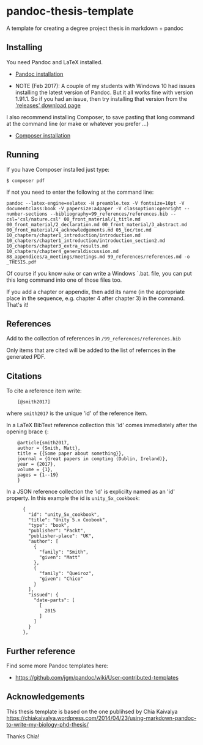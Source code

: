 pandoc-thesis-template
======================

A template for creating a degree project thesis in markdown + pandoc

## Installing

You need Pandoc and LaTeX installed.

- [Pandoc installation](http://pandoc.org/installing.html)

- NOTE (Feb 2017): A couple of my students with Windows 10 had issues installing the latest version of Pandoc. But it all works fine with version 1.91.1. So if you had an issue, then try installing that version from the ['releases' download page](https://github.com/jgm/pandoc/releases)


I also recommend installing Composer, to save pasting that long command at the command line (or make or whatever you prefer ...)

- [Composer installation](https://getcomposer.org/download/)

## Running
If you have Composer installed just type:

    $ composer pdf

If not you need to enter the following at the command line:

    pandoc --latex-engine=xelatex -H preamble.tex -V fontsize=10pt -V documentclass:book -V papersize:a4paper -V classoption:openright --number-sections --bibliography=99_references/references.bib --csl='csl/nature.csl' 00_front_material/1_title.md 00_front_material/2_declaration.md 00_front_material/3_abstract.md 00_front_material/4_acknowledgements.md 05_toc/toc.md 10_chapters/chapter1_introduction/introduction.md 10_chapters/chapter1_introduction/introduction_section2.md 10_chapters/chapter3_extra_results.md 10_chapters/chapter4_generaldiscussion.md 88_appendices/a_meetings/meetings.md 99_references/references.md -o _THESIS.pdf

Of course if you know `make` or can write a Windows `.bat. file, you can put this long command into one of those files too.

If you add a chapter or appendix, then add its name (in the appropriate place in the sequence, e.g. chapter 4 after chapter 3) in the command. That's it!

## References

Add to the collection of references in `/99_references/references.bib`

Only items that are cited will be added to the list of refernces in the generated PDF.

## Citations

To cite a reference item write:

        [@smith2017]

where `smith2017` is the unique 'id' of the reference item.

In a LaTeX BibText reference collection this 'id' comes immediately after the opening brace `{`:

        @article{smith2017,
        author = {Smith, Matt},
        title = {{Some paper about something}},
        journal = {Great papers in compting (Dublin, Ireland)},
        year = {2017},
        volume = {1},
        pages = {1--19}
        }

In a JSON reference collection the 'id' is explicilty named as an 'id' property. In this example the id is `unity_5x_cookbook`:

          {
            "id": "unity_5x_cookbook",
            "title": "Unity 5.x Coobook",
            "type": "book",
            "publisher": "Packt",
            "publisher-place": "UK",
            "author": [
              {
                "family": "Smith",
                "given": "Matt"
              },
              {
                "family": "Queiroz",
                "given": "Chico"
              }
            ],
            "issued": {
              "date-parts": [
                [
                  2015
                ]
              ]
            }
          },

## Further reference

Find some more Pandoc templates here:

- https://github.com/jgm/pandoc/wiki/User-contributed-templates

## Acknowledgements

This thesis template is based on the one publihsed by Chia Kaivalya
https://chiakaivalya.wordpress.com/2014/04/23/using-markdown-pandoc-to-write-my-biology-phd-thesis/

Thanks Chia!
